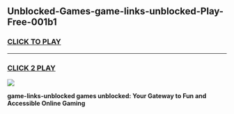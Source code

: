
## Unblocked-Games-game-links-unblocked-Play-Free-001b1
<h3>
<a href="https://premium76.site?title=game-links-unblocked&ref=18A1">CLICK TO PLAY</a></h3>
<hr>

<h3>
<a href="https://premium76.site?title=game-links-unblocked&ref=18A1">CLICK 2 PLAY</a>
  
</h3>

<a href="https://premium76.site?title=game-links-unblocked&ref=18A1"><img src="https://clearcache.store/games.png"></a>


**game-links-unblocked games unblocked: Your Gateway to Fun and Accessible Online Gaming**
